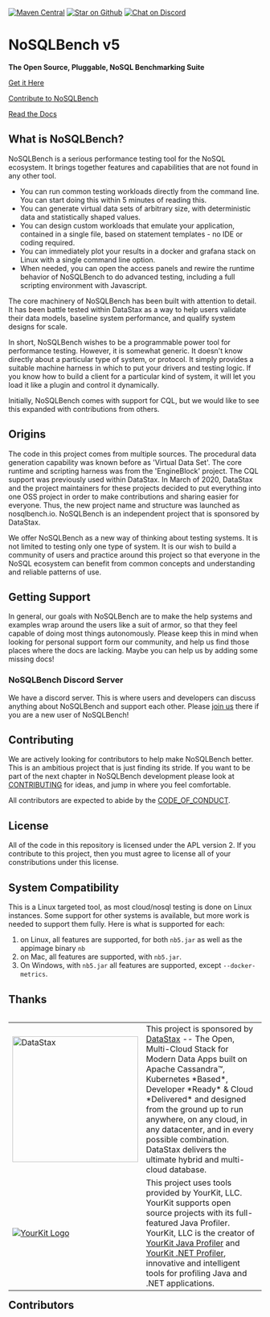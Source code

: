 [comment]: < ![build](https://github.com/nosqlbench/nosqlbench/workflows/build/badge.svg) >
[![Maven Central](https://maven-badges.herokuapp.com/maven-central/io.nosqlbench/nosqlbench/badge.svg)](https://maven-badges.herokuapp.com/maven-central/io.nosqlbench/nosqlbench)
[![Star on Github](https://img.shields.io/github/stars/nosqlbench/nosqlbench.svg?style=social)](https://github.com/nosqlbench/nosqlbench/stargazers)
[![Chat on Discord](https://img.shields.io/discord/819995781406130176?logo=discord)](https://discord.gg/dBHRakusMN)

# NoSQLBench v5

**The Open Source, Pluggable, NoSQL Benchmarking Suite**

[Get it Here](DOWNLOADS.md)

[Contribute to NoSQLBench](CONTRIBUTING.md)

[Read the Docs](http://docs.nosqlbench.io/)

## What is NoSQLBench?

NoSQLBench is a serious performance testing tool for the NoSQL ecosystem. It brings together features and capabilities
that are not found in any other tool.

- You can run common testing workloads directly from the command line. You can start doing this within 5 minutes of
   reading this.
- You can generate virtual data sets of arbitrary size, with deterministic data and statistically shaped values.
- You can design custom workloads that emulate your application, contained in a single file, based on statement
   templates - no IDE or coding required.
- You can immediately plot your results in a docker and grafana stack on Linux with a single command line option.
- When needed, you can open the access panels and rewire the runtime behavior of NoSQLBench to do advanced testing,
   including a full scripting environment with Javascript.

The core machinery of NoSQLBench has been built with attention to detail. It has been battle tested within DataStax as a
way to help users validate their data models, baseline system performance, and qualify system designs for scale.

In short, NoSQLBench wishes to be a programmable power tool for performance testing. However, it is somewhat generic. It
doesn't know directly about a particular type of system, or protocol. It simply provides a suitable machine harness in
which to put your drivers and testing logic. If you know how to build a client for a particular kind of system, it will
let you load it like a plugin and control it dynamically.

Initially, NoSQLBench comes with support for CQL, but we would like to see this expanded with contributions from others.

## Origins

The code in this project comes from multiple sources. The procedural data generation capability was known before as
'Virtual Data Set'. The core runtime and scripting harness was from the 'EngineBlock' project. The CQL support was
previously used within DataStax. In March of 2020, DataStax and the project maintainers for these projects decided to
put everything into one OSS project in order to make contributions and sharing easier for everyone. Thus, the new
project name and structure was launched as nosqlbench.io. NoSQLBench is an independent project that is sponsored by
DataStax.

We offer NoSQLBench as a new way of thinking about testing systems. It is not limited to testing only one type of
system. It is our wish to build a community of users and practice around this project so that everyone in the NoSQL
ecosystem can benefit from common concepts and understanding and reliable patterns of use.

## Getting Support

In general, our goals with NoSQLBench are to make the help systems and examples wrap around the users like a suit of
armor, so that they feel capable of doing most things autonomously. Please keep this in mind when looking for personal
support form our community, and help us find those places where the docs are lacking. Maybe you can help us by adding
some missing docs!

### NoSQLBench Discord Server

We have a discord server. This is where users and developers can discuss
anything about NoSQLBench and support each other.
Please [join us](https://discord.gg/dBHRakusMN) there if you are a new
user of NoSQLBench!

## Contributing

We are actively looking for contributors to help make NoSQLBench better. This is an ambitious project that is just
finding its stride. If you want to be part of the next chapter in NoSQLBench development please look at
[CONTRIBUTING](CONTRIBUTING.md) for ideas, and jump in where you feel comfortable.

All contributors are expected to abide by the [CODE_OF_CONDUCT](CODE_OF_CONDUCT.md).

## License

All of the code in this repository is licensed under the APL version 2. If you contribute to this project, then you must
agree to license all of your constributions under this license.

## System Compatibility

This is a Linux targeted tool, as most cloud/nosql testing is done on Linux instances. Some support for other systems is
available, but more work is needed to support them fully. Here is what is supported for each:

1. on Linux, all features are supported, for both `nb5.jar` as well as the appimage binary `nb`
2. on Mac, all features are supported, with `nb5.jar`.
3. On Windows, with `nb5.jar` all features are supported, except `--docker-metrics`.

## Thanks

<table cellspacing="1" cellpadding="1" style="border: 0px" align="left">
  <tr>
    <td width="20%"><a href="https://datastax.com" target="_blank"><img src="https://www.datastax.com/sites/default/files/2020-12/datastax-logotype-positive.png" alt="DataStax" width="250"/></a></td>
     <td>This project is sponsored by <a href="https://www.datastax.com">DataStax</a> -- The Open,
       Multi-Cloud Stack for Modern Data Apps built on Apache Cassandra™, Kubernetes *Based*, Developer *Ready* &
       Cloud *Delivered* and designed from the ground up to run anywhere, on any cloud, in any datacenter, and in
       every possible combination. DataStax delivers the ultimate hybrid and multi-cloud database.
    </td>
  </tr>
  <tr>
    <td><a href="https://www.yourkit.com/"><img src="https://www.yourkit.com/images/yklogo.png" alt="YourKit Logo"></a></td>
    <td>This project uses tools provided by YourKit, LLC. YourKit supports open source projects with its full-featured Java
        Profiler. YourKit, LLC is the creator of <a href="https://www.yourkit.com/java/profiler/">YourKit Java Profiler</a> and
        <a href="https://www.yourkit.com/.net/profiler/">YourKit .NET Profiler</a>, innovative and intelligent tools for
        profiling Java and .NET applications.
    </td>
  </tr>
</table>


## Contributors

<!-- ALL-CONTRIBUTORS-LIST:START - Do not remove or modify this section -->
<!-- prettier-ignore-start -->
<!-- markdownlint-disable -->

<!-- markdownlint-restore -->
<!-- prettier-ignore-end -->

<!-- ALL-CONTRIBUTORS-LIST:END -->

